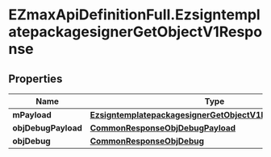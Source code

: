 # EZmaxApiDefinitionFull.EzsigntemplatepackagesignerGetObjectV1Response

## Properties

Name | Type | Description | Notes
------------ | ------------- | ------------- | -------------
**mPayload** | [**EzsigntemplatepackagesignerGetObjectV1ResponseMPayload**](EzsigntemplatepackagesignerGetObjectV1ResponseMPayload.md) |  | 
**objDebugPayload** | [**CommonResponseObjDebugPayload**](CommonResponseObjDebugPayload.md) |  | [optional] 
**objDebug** | [**CommonResponseObjDebug**](CommonResponseObjDebug.md) |  | [optional] 


